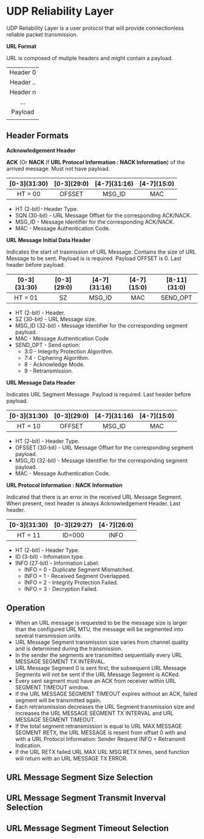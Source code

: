 # UDP Reliability Layer

UDP Reliability Layer is a user protocol that will provide connectionless reliable packet transmission.

**URL Format**

URL is composed of mutiple headers and might contain a payload.

| |
|:--:|
| Header 0 |
| Header .. |
| Header n |
| ... |
| Payload |
| |

## Header Formats

**Acknowledgement Header**

**ACK** (Or **NACK** If **URL Protocol Information : NACK Information**) of the arrived message. Must not have payload.

| \[0-3\](31:30) | \[0-3\](29:0) | \[4-7\](31:16) | \[4-7\](15:0) |
|:--------------:|:-------------:|:--------------:|:-------------:|
| HT = 00        | OFSSET        | MSG_ID         | MAC           |

* HT (2-bit)- Header Type.
* SQN (30-bit) - URL Message Offset for the corresponding ACK/NACK.
* MSG_ID - Message Identifier for the corresponding ACK/NACK.
* MAC - Message Authentication Code.

**URL Message Initial Data Header**

Indicates the start of trasmission of URL Message. Contains the size of URL Message to be sent. Payload is is required. Payload OFFSET is 0. Last header before payload.

| \[0-3\](31:30) | \[0-3\](29:0) | \[4-7\](31:16) | \[4-7\](15:0) | \[8-11\](31:0) |
|:--------------:|:-------------:|:--------------:|:-------------:|:--------------:|
| HT = 01        |  SZ           | MSG_ID         | MAC           | SEND_OPT       |

* HT (2-bit) - Header.
* SZ (30-bit) - URL Message size.
* MSG_ID (32-bit) - Message Identifier for the corresponding segment payload.
* MAC - Message Authentication Code
* SEND_OPT - Send option:
  * 3:0 - Integrity Protection Algorithm.
  * 7:4 - Ciphering Algorithm.
  * 8 - Acknowledge Mode.
  * 9 - Retransmission.

**URL Message Data Header**

Indicates URL Segment Message. Payload is required. Last header before payload.

| \[0-3\](31:30) | \[0-3\](29:0) | \[4-7\](31:16) | \[4-7\](15:0) |
|:--------------:|:-------------:|:--------------:|:-------------:|
| HT = 10        | OFFSET        | MSG_ID         | MAC           |

* HT (2-bit) - Header Type.
* OFSSET (30-bit) - URL Message Offset for the corresponding segment payload.
* MSG_ID (32-bit) - Message Identifier for the corresponding segment payload.
* MAC - Message Authentication Code.

**URL Protocol Information : NACK Information**

Indicated that there is an error in the received URL Message Segment. When present, next header is always Acknowledgement Header. Last header.

| \[0-3\](31:30) | \[0-3\](29:27) | \[4-7\](26:0) |
|:--------------:|:-------------:|:--------------:|
| HT = 11        | ID=000        | INFO           |

* HT (2-bit) - Header Type.
* ID (3-bit) - Infomation type.
* INFO (27-bit) - Information Label:
  * INFO = 0 - Duplicate Segment Mismatched.
  * INFO = 1 - Received Segment Overlapped.
  * INFO = 2 - Integrity Protection Failed.
  * INFO = 3 - Decryption Failed.

## Operation
* When an URL message is requested to be the message size is larger than the configured URL MTU, the message will be segmented into several transmission units.
* URL Message Segment transmission size varies from channel quality and is determined during the transmission.
* In the sender the segments are transmitted sequentially every URL MESSAGE SEGMENT TX INTERVAL.
* URL Message Segment 0 is sent first, the subsequent URL Message Segments will not be sent if the URL Message Segment is ACKed.
* Every sent segment must have an ACK from receiver within URL SEGMENT TIMEOUT window.
* If the URL MESSAGE SEGMENT TIMEOUT expires without an ACK, failed segment will be transmitted again.
* Each retransmission decreases the URL Segment transmission size and increases the URL MESSAGE SEGMENT TX INTERVAL and URL MESSAGE SEGMENT TIMEOUT. 
* If the total segment retransmission is equal to URL MAX MESSAGE SEGMENT RETX, the URL MESSAGE is resent from offset 0 with and with a URL Protocol Information: Sender Request INFO = Retransmit Indication. 
* If the URL RETX failed URL MAX URL MSG RETX times, send function will return with an URL MESSAGE TX ERROR.

## URL Message Segment Size Selection
## URL Message Segment Transmit Inverval Selection
## URL Message Segment Timeout Selection
